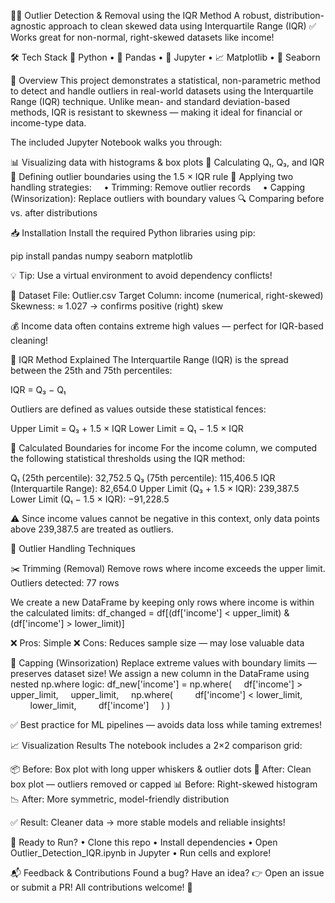 🕵️‍♂️ Outlier Detection & Removal using the IQR Method
A robust, distribution-agnostic approach to clean skewed data using Interquartile Range (IQR)
✅ Works great for non-normal, right-skewed datasets like income!

🛠️ Tech Stack
🐍 Python • 🐼 Pandas • 📓 Jupyter • 📈 Matplotlib • 🎨 Seaborn

📌 Overview
This project demonstrates a statistical, non-parametric method to detect and handle outliers in real-world datasets using the Interquartile Range (IQR) technique. Unlike mean- and standard deviation-based methods, IQR is resistant to skewness — making it ideal for financial or income-type data.

The included Jupyter Notebook walks you through:

📊 Visualizing data with histograms & box plots
📐 Calculating Q₁, Q₃, and IQR
🚧 Defining outlier boundaries using the 1.5 × IQR rule
🧹 Applying two handling strategies:
&nbsp;&nbsp;&nbsp;&nbsp;• Trimming: Remove outlier records
&nbsp;&nbsp;&nbsp;&nbsp;• Capping (Winsorization): Replace outliers with boundary values
🔍 Comparing before vs. after distributions

📥 Installation
Install the required Python libraries using pip:

pip install pandas numpy seaborn matplotlib

💡 Tip: Use a virtual environment to avoid dependency conflicts!

📁 Dataset
File: Outlier.csv
Target Column: income (numerical, right-skewed)
Skewness: ≈ 1.027 → confirms positive (right) skew

💰 Income data often contains extreme high values — perfect for IQR-based cleaning!

📐 IQR Method Explained
The Interquartile Range (IQR) is the spread between the 25th and 75th percentiles:

IQR = Q₃ − Q₁

Outliers are defined as values outside these statistical fences:

Upper Limit = Q₃ + 1.5 × IQR
Lower Limit = Q₁ − 1.5 × IQR

🔢 Calculated Boundaries for income
For the income column, we computed the following statistical thresholds using the IQR method:

Q₁ (25th percentile): 32,752.5
Q₃ (75th percentile): 115,406.5
IQR (Interquartile Range): 82,654.0
Upper Limit (Q₃ + 1.5 × IQR): 239,387.5
Lower Limit (Q₁ − 1.5 × IQR): −91,228.5

⚠️ Since income values cannot be negative in this context, only data points above 239,387.5 are treated as outliers.

🧹 Outlier Handling Techniques

✂️ Trimming (Removal)
Remove rows where income exceeds the upper limit.
Outliers detected: 77 rows

We create a new DataFrame by keeping only rows where income is within the calculated limits:
df_changed = df[(df['income'] < upper_limit) & (df['income'] > lower_limit)]

❌ Pros: Simple
❌ Cons: Reduces sample size — may lose valuable data

🧢 Capping (Winsorization)
Replace extreme values with boundary limits — preserves dataset size!
We assign a new column in the DataFrame using nested np.where logic:
df_new['income'] = np.where(
&nbsp;&nbsp;&nbsp;&nbsp;df['income'] > upper_limit,
&nbsp;&nbsp;&nbsp;&nbsp;upper_limit,
&nbsp;&nbsp;&nbsp;&nbsp;np.where(
&nbsp;&nbsp;&nbsp;&nbsp;&nbsp;&nbsp;&nbsp;&nbsp;df['income'] < lower_limit,
&nbsp;&nbsp;&nbsp;&nbsp;&nbsp;&nbsp;&nbsp;&nbsp;lower_limit,
&nbsp;&nbsp;&nbsp;&nbsp;&nbsp;&nbsp;&nbsp;&nbsp;df['income']
&nbsp;&nbsp;&nbsp;&nbsp;)
)

✅ Best practice for ML pipelines — avoids data loss while taming extremes!

📈 Visualization Results
The notebook includes a 2×2 comparison grid:

📦 Before: Box plot with long upper whiskers & outlier dots
📏 After: Clean box plot — outliers removed or capped
📊 Before: Right-skewed histogram
📉 After: More symmetric, model-friendly distribution

✅ Result: Cleaner data → more stable models and reliable insights!

🚀 Ready to Run?
• Clone this repo
• Install dependencies
• Open Outlier_Detection_IQR.ipynb in Jupyter
• Run cells and explore!

📬 Feedback & Contributions
Found a bug? Have an idea?
👉 Open an issue or submit a PR! All contributions welcome! 🤝
